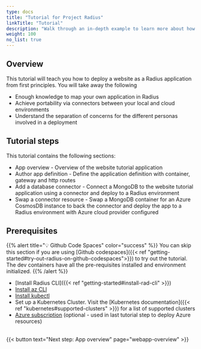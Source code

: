 ```yaml
---
type: docs
title: "Tutorial for Project Radius"
linkTitle: "Tutorial"
description: "Walk through an in-depth example to learn more about how to work with Radius concepts"
weight: 100
no_list: true
---
```


## Overview

This tutorial will teach you how to deploy a website as a Radius application from first principles. You will take away the following

- Enough knowledge to map your own application in Radius
- Achieve portability via connectors between your local and cloud environments
- Understand the separation of concerns for the different personas involved in a deployment

## Tutorial steps

This tutorial contains the following sections:

- App overview - Overview of the website tutorial application
- Author app definition - Define the application definition with container, gateway and http routes
- Add a database connector - Connect a MongoDB to the website tutorial application using a connector and deploy to a Radius environment
- Swap a connector resource - Swap a MongoDB container for an Azure CosmosDB instance to back the connector and deploy the app to a Radius environment with Azure cloud provider configured

## Prerequisites

{{% alert title="💡 Github Code Spaces" color="success" %}} You can skip this section if you are using [Github codespaces]({{< ref "getting-started#try-out-radius-on-github-codespaces">}})  to try out the tutorial. The dev containers have all the pre-requisites installed and environment initialized.
{{% /alert %}}

- [Install Radius CLI]({{< ref "getting-started#install-rad-cli" >}})
- [Install az CLI](http://aka.ms/azcli)
- [Install kubectl](https://kubernetes.io/docs/tasks/tools/#kubectl)
- Set up a Kubernetes Cluster. Visit the [Kubernetes documentation]({{< ref "kubernetes#supported-clusters" >}}) for a list of supported clusters
- [Azure subscription](https://azure.com) (optional - used in last tutorial step to deploy Azure resources)

<br>{{< button text="Next step: App overview" page="webapp-overview" >}}
